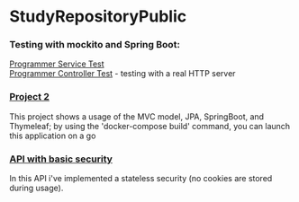 # StudyRepositoryPublic
### Testing with mockito and Spring Boot:  
[Programmer Service Test](https://github.com/KorolElizavetaR/StudyRepositoryPublic/blob/master/MockProgrammer/src/test/java/com/mockito/programmer/service/ProgrammerServiceTest.java)  
[Programmer Controller Test](https://github.com/KorolElizavetaR/StudyRepositoryPublic/blob/master/MockProgrammer/src/test/java/com/mockito/programmer/controller/ProgrammerControllerTest.java) -  testing with a real HTTP server
### [Project 2](https://github.com/KorolElizavetaR/StudyRepositoryPublic/tree/master/Project2DOCKER)  
This project shows a usage of the MVC model, JPA, SpringBoot, and Thymeleaf; by using the 'docker-compose build' command, you can launch this application on a go
### [API with basic security](https://github.com/KorolElizavetaR/StudyRepositoryPublic/tree/master/ApiWithBasicSecurity/src/main/java/korol/web/hibernate)
In this API i've implemented a stateless security (no cookies are stored during usage).
